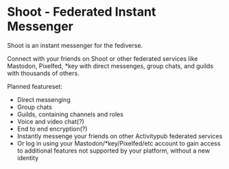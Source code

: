 # Shoot - Federated Instant Messenger

Shoot is an instant messenger for the fediverse.

Connect with your friends on Shoot or other federated services like Mastodon, Pixelfed, \*key with
direct messenges, group chats, and guilds with thousands of others.

Planned featureset:

-   Direct messenging
-   Group chats
-   Guilds, containing channels and roles
-   Voice and video chat(?)
-   End to end encryption(?)
-   Instantly messenge your friends on other Activitypub federated services
-   Or log in using your Mastodon/\*key/Pixelfed/etc account to gain access to additional features not supported by your platform, without a new identity
